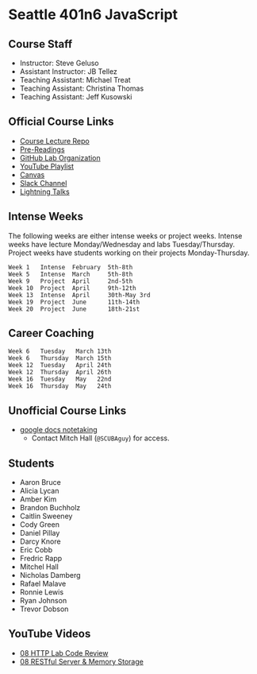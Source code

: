 # Seattle 401n6 JavaScript

## Course Staff
* Instructor: Steve Geluso
* Assistant Instructor: JB Tellez
* Teaching Assistant: Michael Treat
* Teaching Assistant: Christina Thomas
* Teaching Assistant: Jeff Kusowski

## Official Course Links
* [Course Lecture Repo](https://github.com/codefellows/seattle-javascript-401n6)
* [Pre-Readings](https://canvas.instructure.com/courses/1275855/discussion_topics)
* [GitHub Lab Organization](https://github.com/codefellows-seattle-javascript-401n6)
* [YouTube Playlist](https://www.youtube.com/playlist?list=PLVngfM2hsbi_Il-_TEUJRjD60_O6mXbcT)
* [Canvas](https://canvas.instructure.com/courses/1275855?invitation=2r8oiMQxWUciByi06iHqPZ3sm4R8D0McaTbPwl6f)
* [Slack Channel](https://codefellows.slack.com/messages/C90EA7SKH)
* [Lightning Talks](https://docs.google.com/spreadsheets/d/1ZyS3L9MR8BtZOd6pNxiOoA20DNLj7psTc16vAlesiuM/edit#gid=0)

## Intense Weeks
The following weeks are either intense weeks or project weeks. Intense weeks
have lecture Monday/Wednesday and labs Tuesday/Thursday. Project weeks have
students working on their projects Monday-Thursday.

```
Week 1   Intense  February  5th-8th
Week 5   Intense  March     5th-8th
Week 9   Project  April     2nd-5th
Week 10  Project  April     9th-12th
Week 13  Intense  April     30th-May 3rd
Week 19  Project  June      11th-14th
Week 20  Project  June      18th-21st
```


## Career Coaching
```
Week 6   Tuesday   March 13th
Week 6   Thursday  March 15th
Week 12  Tuesday   April 24th
Week 12  Thursday  April 26th
Week 16  Tuesday   May   22nd
Week 16  Thursday  May   24th
```

## Unofficial Course Links
* [google docs notetaking](https://docs.google.com/document/d/1h9HvyxZqHfFQRRWhcBwDLLk-IHav06xh7TRpGLvJ1UE/edit)
  * Contact Mitch Hall (`@SCUBAguy`) for access.

## Students
* Aaron	Bruce
* Alicia Lycan
* Amber	Kim
* Brandon	Buchholz
* Caitlin	Sweeney
* Cody Green
* Daniel Pillay
* Darcy	Knore
* Eric Cobb
* Fredric	Rapp
* Mitchel	Hall
* Nicholas Damberg
* Rafael Malave
* Ronnie Lewis
* Ryan Johnson
* Trevor Dobson

## YouTube Videos
* [08 HTTP Lab Code Review](https://www.youtube.com/watch?v=m4AMdFvAVDc&feature=youtu.be)
* [08 RESTful Server & Memory Storage](https://www.youtube.com/watch?v=n2o1Rm0UaOc&feature=youtu.be)
